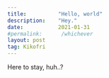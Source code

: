 ```yaml
---
title:          "Hello, world"
description:    "Hey."
date:           2021-01-31
#permalink:      /whichever
layout: post
tag: Kikofri
---
```


Here to stay, huh..?